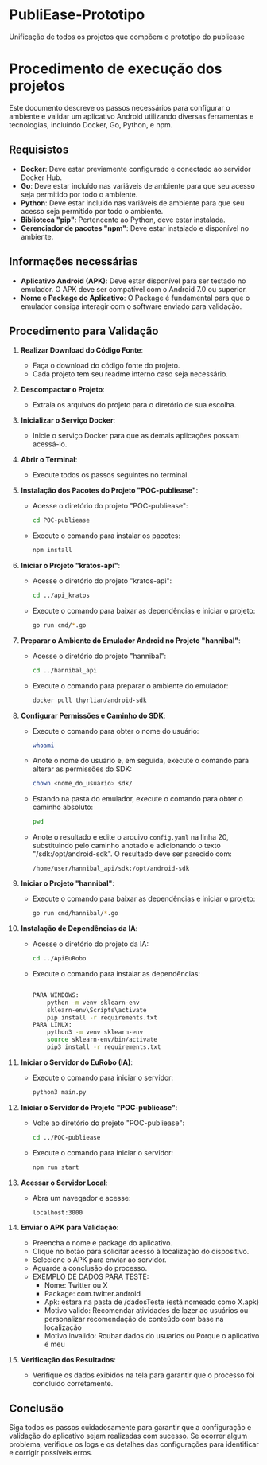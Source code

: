 # PubliEase-Prototipo
Unificação de todos os projetos que compõem o prototipo do publiease

# Procedimento de execução dos projetos

Este documento descreve os passos necessários para configurar o ambiente e validar um aplicativo Android utilizando diversas ferramentas e tecnologias, incluindo Docker, Go, Python, e npm.

## Requisistos

- **Docker**: Deve estar previamente configurado e conectado ao servidor Docker Hub.
- **Go**: Deve estar incluído nas variáveis de ambiente para que seu acesso seja permitido por todo o ambiente.
- **Python**: Deve estar incluído nas variáveis de ambiente para que seu acesso seja permitido por todo o ambiente.
- **Biblioteca "pip"**: Pertencente ao Python, deve estar instalada.
- **Gerenciador de pacotes "npm"**: Deve estar instalado e disponível no ambiente.

## Informações necessárias

- **Aplicativo Android (APK)**: Deve estar disponível para ser testado no emulador. O APK deve ser compatível com o Android 7.0 ou superior.
- **Nome e Package do Aplicativo**: O Package é fundamental para que o emulador consiga interagir com o software enviado para validação.

## Procedimento para Validação

1. **Realizar Download do Código Fonte**:
   - Faça o download do código fonte do projeto.
   - Cada projeto tem seu readme interno caso seja necessário.

2. **Descompactar o Projeto**:
   - Extraia os arquivos do projeto para o diretório de sua escolha.

3. **Inicializar o Serviço Docker**:
   - Inicie o serviço Docker para que as demais aplicações possam acessá-lo.

4. **Abrir o Terminal**:
   - Execute todos os passos seguintes no terminal.

5. **Instalação dos Pacotes do Projeto "POC-publiease"**:
   - Acesse o diretório do projeto "POC-publiease":
     ```bash
     cd POC-publiease
     ```
   - Execute o comando para instalar os pacotes:
     ```bash
     npm install
     ```

6. **Iniciar o Projeto "kratos-api"**:
   - Acesse o diretório do projeto "kratos-api":
     ```bash
     cd ../api_kratos
     ```
   - Execute o comando para baixar as dependências e iniciar o projeto:
     ```bash
     go run cmd/*.go
     ```

7. **Preparar o Ambiente do Emulador Android no Projeto "hannibal"**:
   - Acesse o diretório do projeto "hannibal":
     ```bash
     cd ../hannibal_api
     ```
   - Execute o comando para preparar o ambiente do emulador:
     ```bash
     docker pull thyrlian/android-sdk
     ```

8. **Configurar Permissões e Caminho do SDK**:
   - Execute o comando para obter o nome do usuário:
     ```bash
     whoami
     ```
   - Anote o nome do usuário e, em seguida, execute o comando para alterar as permissões do SDK:
     ```bash
     chown <nome_do_usuario> sdk/
     ```
   - Estando na pasta do emulador, execute o comando para obter o caminho absoluto:
     ```bash
     pwd
     ```
   - Anote o resultado e edite o arquivo `config.yaml` na linha 20, substituindo pelo caminho anotado e adicionando o texto "/sdk:/opt/android-sdk". O resultado deve ser parecido com:
     ```
     /home/user/hannibal_api/sdk:/opt/android-sdk
     ```

9. **Iniciar o Projeto "hannibal"**:
   - Execute o comando para baixar as dependências e iniciar o projeto:
     ```bash
     go run cmd/hannibal/*.go
     ```

10. **Instalação de Dependências da IA**:
    - Acesse o diretório do projeto da IA:
      ```bash
      cd ../ApiEuRobo
      ```
    - Execute o comando para instalar as dependências:
      ```bash
      
      PARA WINDOWS: 
          python -m venv sklearn-env
          sklearn-env\Scripts\activate
          pip install -r requirements.txt
      PARA LINUX:
          python3 -m venv sklearn-env
          source sklearn-env/bin/activate 
          pip3 install -r requirements.txt
      ```

11. **Iniciar o Servidor do EuRobo (IA)**:
    - Execute o comando para iniciar o servidor:
      ```bash
      python3 main.py
      ```

12. **Iniciar o Servidor do Projeto "POC-publiease"**:
    - Volte ao diretório do projeto "POC-publiease":
      ```bash
      cd ../POC-publiease
      ```
    - Execute o comando para iniciar o servidor:
      ```bash
      npm run start
      ```

13. **Acessar o Servidor Local**:
    - Abra um navegador e acesse:
      ```
      localhost:3000
      ```

14. **Enviar o APK para Validação**:
    - Preencha o nome e package do aplicativo.
    - Clique no botão para solicitar acesso à localização do dispositivo.
    - Selecione o APK para enviar ao servidor.
    - Aguarde a conclusão do processo.
    - EXEMPLO DE DADOS PARA TESTE:
        - Nome: Twitter ou X
        - Package: com.twitter.android
        - Apk: estara na pasta de /dadosTeste (está nomeado como X.apk)
        - Motivo valido: Recomendar atividades de lazer ao usuários ou personalizar recomendação de conteúdo com base na localização
        - Motivo invalido: Roubar dados do usuarios ou Porque o aplicativo é meu

15. **Verificação dos Resultados**:
    - Verifique os dados exibidos na tela para garantir que o processo foi concluído corretamente.

## Conclusão

Siga todos os passos cuidadosamente para garantir que a configuração e validação do aplicativo sejam realizadas com sucesso. Se ocorrer algum problema, verifique os logs e os detalhes das configurações para identificar e corrigir possíveis erros.
